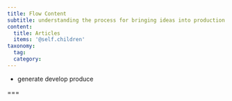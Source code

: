 ```yaml
---
title: Flow Content  
subtitle: understanding the process for bringing ideas into production
content:
  title: Articles
  items: '@self.children'
taxonomy:
  tag: 
  category: 
---
```


- generate develop produce

===
